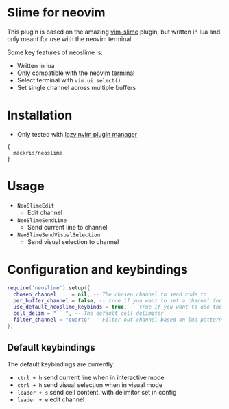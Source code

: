 # Slime for neovim


This plugin is based on the amazing [vim-slime](https://github.com/jpalardy/vim-slime)
plugin, but written in lua and only meant for use with the neovim terminal.

Some key features of neoslime is:

- Written in lua
- Only compatible with the neovim terminal
- Select terminal with `vim.ui.select()`
- Set single channel across multiple buffers


# Installation

- Only tested with [lazy.nvim plugin manager](https://github.com/folke/lazy.nvim)

```
{
  mackris/neoslime
}
```

# Usage

- `NeoSlimeEdit`
  + Edit channel
- `NeoSlimeSendLine`
  + Send current line to channel
- `NeoSlimeSendVisualSelection`
  + Send visual selection to channel

# Configuration and keybindings

```lua
require('neoslime').setup({
  chosen_channel     = nil, -- The chosen channel to send code to
  per_buffer_channel = false, -- true if you want to set a channel for each buffer
  use_default_neoslime_keybinds = true, -- true if you want to use the default keybinds
  cell_delim = "```", -- The default cell delimiter
  filter_channel = "quarto" -- Filter out channel based on lua pattern matching	(not regex)
})
``` 

## Default keybindings

The default keybindings are currently:

- `ctrl + h` send current line when in interactive mode
- `ctrl + h` send visual selection when in visual mode
- `leader + s` send cell content, with delimitor set in config
- `leader + e` edit channel
